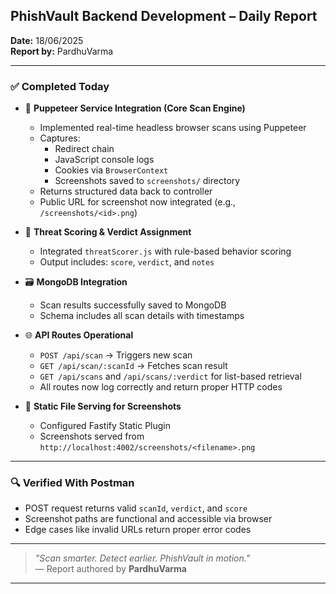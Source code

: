 ## PhishVault Backend Development – Daily Report
**Date:** 18/06/2025  
**Report by:** PardhuVarma  

---

### ✅ Completed Today

- 🔧 **Puppeteer Service Integration (Core Scan Engine)**  
  - Implemented real-time headless browser scans using Puppeteer  
  - Captures:
    - Redirect chain
    - JavaScript console logs
    - Cookies via `BrowserContext`
    - Screenshots saved to `screenshots/` directory
  - Returns structured data back to controller  
  - Public URL for screenshot now integrated (e.g., `/screenshots/<id>.png`)

- 🧠 **Threat Scoring & Verdict Assignment**  
  - Integrated `threatScorer.js` with rule-based behavior scoring  
  - Output includes: `score`, `verdict`, and `notes`  

- 🗃 **MongoDB Integration**  
  - Scan results successfully saved to MongoDB  
  - Schema includes all scan details with timestamps  

- 🌐 **API Routes Operational**  
  - `POST /api/scan` → Triggers new scan  
  - `GET /api/scan/:scanId` → Fetches scan result  
  - `GET /api/scans` and `/api/scans/:verdict` for list-based retrieval  
  - All routes now log correctly and return proper HTTP codes  

- 📸 **Static File Serving for Screenshots**  
  - Configured Fastify Static Plugin  
  - Screenshots served from `http://localhost:4002/screenshots/<filename>.png`  

---

### 🔍 Verified With Postman

- POST request returns valid `scanId`, `verdict`, and `score`
- Screenshot paths are functional and accessible via browser
- Edge cases like invalid URLs return proper error codes

---

> _"Scan smarter. Detect earlier. PhishVault in motion."_  
> — Report authored by **PardhuVarma**

---
